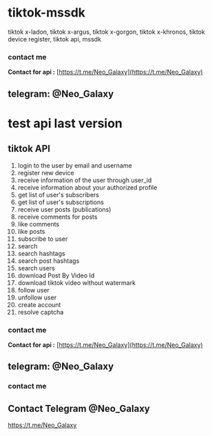 # tiktok-mssdk
tiktok x-ladon, tiktok x-argus, tiktok x-gorgon, tiktok x-khronos, tiktok device register, tiktok api, mssdk

### contact me
**Contact for api :** [https://t.me/Neo_Galaxy](https://t.me/Neo_Galaxy)
## telegram: @Neo_Galaxy
# test api last version

## tiktok API
1. login to the user by email and username
2. register new device
3. receive information of the user through user_id
4. receive information about your authorized profile
5. get list of user's subscribers
6. get list of user's subscriptions
7. receive user posts (publications)
8. receive comments for posts
9. like comments
10. like posts
11. subscribe to user
12. search
13. search hashtags
14. search post hashtags
15. search users
16. download Post By Video Id
17. download tiktok video without watermark
18. follow user
19. unfollow user
20. create account
21. resolve captcha


### contact me
**Contact for api :** [https://t.me/Neo_Galaxy](https://t.me/Neo_Galaxy)
## telegram: @Neo_Galaxy

### contact me
## Contact Telegram @Neo_Galaxy
https://t.me/Neo_Galaxy
